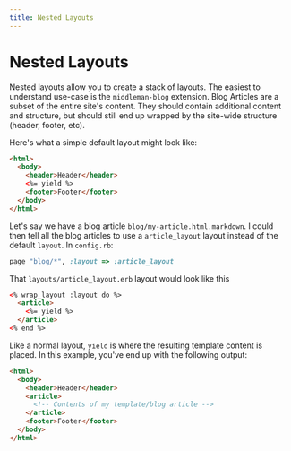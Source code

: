 ```yaml
---
title: Nested Layouts
---
```


# Nested Layouts

Nested layouts allow you to create a stack of layouts. The easiest to understand use-case is the `middleman-blog` extension. Blog Articles are a subset of the entire site's content. They should contain additional content and structure, but should still end up wrapped by the site-wide structure (header, footer, etc).

Here's what a simple default layout might look like:

``` html
<html>
  <body>
    <header>Header</header>
    <%= yield %>
    <footer>Footer</footer>
  </body>
</html>
```

Let's say we have a blog article `blog/my-article.html.markdown`. I could then tell all the blog articles to use a `article_layout` layout instead of the default `layout`. In `config.rb`:

``` ruby
page "blog/*", :layout => :article_layout
```

That `layouts/article_layout.erb` layout would look like this

``` html
<% wrap_layout :layout do %>
  <article>
    <%= yield %>
  </article>
<% end %>
```

Like a normal layout, `yield` is where the resulting template content is placed. In this example, you've end up with the following output:

``` html
<html>
  <body>
    <header>Header</header>
    <article>
      <!-- Contents of my template/blog article -->
    </article>
    <footer>Footer</footer>
  </body>
</html>
```